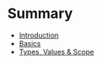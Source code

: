# Summary

* [Introduction](README.md)
* [Basics](basics.md)
* [Types, Values & Scope](types_values_and_scope.md)


